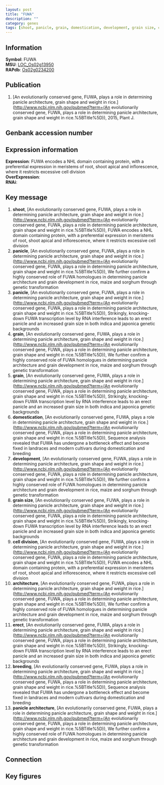 ```yaml
---
layout: post
title: "FUWA"
description: ""
category: genes
tags: [shoot, panicle, grain, domestication, development, grain size, cell division, architecture, erect, breeding, panicle architecture, Gene]
---
```


## Information
__Symbol__: FUWA  
__MSU__: [LOC_Os02g13950](http://rice.plantbiology.msu.edu/cgi-bin/ORF_infopage.cgi?orf=LOC_Os02g13950)  
__RAPdb__: [Os02g0234200](http://rapdb.dna.affrc.go.jp/viewer/gbrowse_details/irgsp1?name=Os02g0234200)  

## Publication
1. [An evolutionarily conserved gene, FUWA, plays a role in determining panicle architecture, grain shape and weight in rice.](http://www.ncbi.nlm.nih.gov/pubmed?term=(An evolutionarily conserved gene, FUWA, plays a role in determining panicle architecture, grain shape and weight in rice.%5BTitle%5D)), 2015, Plant J.

## Genbank accession number

## Expression information
__Expression__: FUWA encodes a NHL domain containing protein, with a preferential expression in meristems of root, shoot apical and inflorescence, where it restricts excessive cell division  
__OverExpression__:  
__RNAi__:  

## Key message
1. __shoot__, [An evolutionarily conserved gene, FUWA, plays a role in determining panicle architecture, grain shape and weight in rice.](http://www.ncbi.nlm.nih.gov/pubmed?term=(An evolutionarily conserved gene, FUWA, plays a role in determining panicle architecture, grain shape and weight in rice.%5BTitle%5D)),  FUWA encodes a NHL domain containing protein, with a preferential expression in meristems of root, shoot apical and inflorescence, where it restricts excessive cell division
2. __panicle__, [An evolutionarily conserved gene, FUWA, plays a role in determining panicle architecture, grain shape and weight in rice.](http://www.ncbi.nlm.nih.gov/pubmed?term=(An evolutionarily conserved gene, FUWA, plays a role in determining panicle architecture, grain shape and weight in rice.%5BTitle%5D)),  We further confirm a highly conserved role of FUWA homologues in determining panicle architecture and grain development in rice, maize and sorghum through genetic transformation
3. __panicle__, [An evolutionarily conserved gene, FUWA, plays a role in determining panicle architecture, grain shape and weight in rice.](http://www.ncbi.nlm.nih.gov/pubmed?term=(An evolutionarily conserved gene, FUWA, plays a role in determining panicle architecture, grain shape and weight in rice.%5BTitle%5D)),  Strikingly, knocking-down FUWA transcription level by RNA interference leads to an erect panicle and an increased grain size in both indica and japonica genetic backgrounds
4. __grain__, [An evolutionarily conserved gene, FUWA, plays a role in determining panicle architecture, grain shape and weight in rice.](http://www.ncbi.nlm.nih.gov/pubmed?term=(An evolutionarily conserved gene, FUWA, plays a role in determining panicle architecture, grain shape and weight in rice.%5BTitle%5D)),  We further confirm a highly conserved role of FUWA homologues in determining panicle architecture and grain development in rice, maize and sorghum through genetic transformation
5. __grain__, [An evolutionarily conserved gene, FUWA, plays a role in determining panicle architecture, grain shape and weight in rice.](http://www.ncbi.nlm.nih.gov/pubmed?term=(An evolutionarily conserved gene, FUWA, plays a role in determining panicle architecture, grain shape and weight in rice.%5BTitle%5D)),  Strikingly, knocking-down FUWA transcription level by RNA interference leads to an erect panicle and an increased grain size in both indica and japonica genetic backgrounds
6. __domestication__, [An evolutionarily conserved gene, FUWA, plays a role in determining panicle architecture, grain shape and weight in rice.](http://www.ncbi.nlm.nih.gov/pubmed?term=(An evolutionarily conserved gene, FUWA, plays a role in determining panicle architecture, grain shape and weight in rice.%5BTitle%5D)),  Sequence analysis revealed that FUWA has undergone a bottleneck effect and become fixed in landraces and modern cultivars during domestication and breeding
7. __development__, [An evolutionarily conserved gene, FUWA, plays a role in determining panicle architecture, grain shape and weight in rice.](http://www.ncbi.nlm.nih.gov/pubmed?term=(An evolutionarily conserved gene, FUWA, plays a role in determining panicle architecture, grain shape and weight in rice.%5BTitle%5D)),  We further confirm a highly conserved role of FUWA homologues in determining panicle architecture and grain development in rice, maize and sorghum through genetic transformation
8. __grain size__, [An evolutionarily conserved gene, FUWA, plays a role in determining panicle architecture, grain shape and weight in rice.](http://www.ncbi.nlm.nih.gov/pubmed?term=(An evolutionarily conserved gene, FUWA, plays a role in determining panicle architecture, grain shape and weight in rice.%5BTitle%5D)),  Strikingly, knocking-down FUWA transcription level by RNA interference leads to an erect panicle and an increased grain size in both indica and japonica genetic backgrounds
9. __cell division__, [An evolutionarily conserved gene, FUWA, plays a role in determining panicle architecture, grain shape and weight in rice.](http://www.ncbi.nlm.nih.gov/pubmed?term=(An evolutionarily conserved gene, FUWA, plays a role in determining panicle architecture, grain shape and weight in rice.%5BTitle%5D)),  FUWA encodes a NHL domain containing protein, with a preferential expression in meristems of root, shoot apical and inflorescence, where it restricts excessive cell division
10. __architecture__, [An evolutionarily conserved gene, FUWA, plays a role in determining panicle architecture, grain shape and weight in rice.](http://www.ncbi.nlm.nih.gov/pubmed?term=(An evolutionarily conserved gene, FUWA, plays a role in determining panicle architecture, grain shape and weight in rice.%5BTitle%5D)),  We further confirm a highly conserved role of FUWA homologues in determining panicle architecture and grain development in rice, maize and sorghum through genetic transformation
11. __erect__, [An evolutionarily conserved gene, FUWA, plays a role in determining panicle architecture, grain shape and weight in rice.](http://www.ncbi.nlm.nih.gov/pubmed?term=(An evolutionarily conserved gene, FUWA, plays a role in determining panicle architecture, grain shape and weight in rice.%5BTitle%5D)),  Strikingly, knocking-down FUWA transcription level by RNA interference leads to an erect panicle and an increased grain size in both indica and japonica genetic backgrounds
12. __breeding__, [An evolutionarily conserved gene, FUWA, plays a role in determining panicle architecture, grain shape and weight in rice.](http://www.ncbi.nlm.nih.gov/pubmed?term=(An evolutionarily conserved gene, FUWA, plays a role in determining panicle architecture, grain shape and weight in rice.%5BTitle%5D)),  Sequence analysis revealed that FUWA has undergone a bottleneck effect and become fixed in landraces and modern cultivars during domestication and breeding
13. __panicle architecture__, [An evolutionarily conserved gene, FUWA, plays a role in determining panicle architecture, grain shape and weight in rice.](http://www.ncbi.nlm.nih.gov/pubmed?term=(An evolutionarily conserved gene, FUWA, plays a role in determining panicle architecture, grain shape and weight in rice.%5BTitle%5D)),  We further confirm a highly conserved role of FUWA homologues in determining panicle architecture and grain development in rice, maize and sorghum through genetic transformation

## Connection

## Key figures


